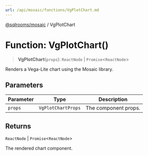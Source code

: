 ```yaml
---
url: /api/mosaic/functions/VgPlotChart.md
---
```

[@sqlrooms/mosaic](../index.md) / VgPlotChart

# Function: VgPlotChart()

> **VgPlotChart**(`props`): `ReactNode` | `Promise`<`ReactNode`>

Renders a Vega-Lite chart using the Mosaic library.

## Parameters

| Parameter | Type | Description |
| ------ | ------ | ------ |
| `props` | `VgPlotChartProps` | The component props. |

## Returns

`ReactNode` | `Promise`<`ReactNode`>

The rendered chart component.
